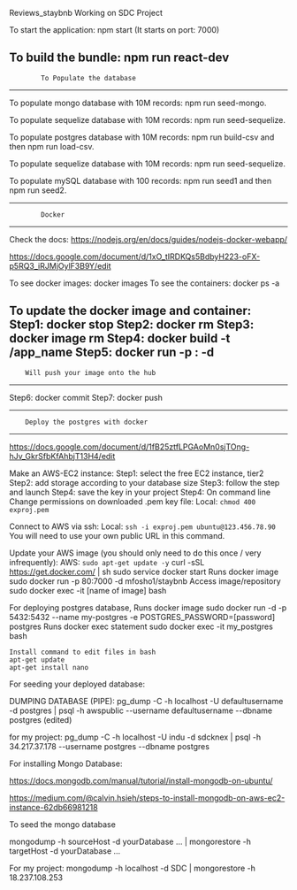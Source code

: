  Reviews_staybnb
Working on SDC Project

 To start the application: npm start (It starts on port: 7000)
 
 To build the bundle: npm run react-dev
--------------------------------------------------
            To Populate the database
--------------------------------------------------
 To populate mongo database with 10M records: npm run seed-mongo.
 
 To populate sequelize database with 10M records: npm run seed-sequelize.
 
 To populate postgres database with 10M records: npm run build-csv and then npm run load-csv.
 
 To populate sequelize database with 10M records: npm run seed-sequelize.
 
 To populate mySQL database with 100 records: npm run seed1 and then npm run seed2.

--------------------------------------------------
            Docker
--------------------------------------------------
Check the docs:
https://nodejs.org/en/docs/guides/nodejs-docker-webapp/

https://docs.google.com/document/d/1xO_tIRDKQs5BdbyH223-oFX-p5RQ3_iRJMjOylF3B9Y/edit

To see docker images: docker images
To see the containers: docker ps -a

To update the docker image and container: 
    Step1: docker stop <container-ID>
    Step2: docker rm <container-ID>
    Step3: docker image rm <image-ID>
    Step4: docker build -t <your username>/app_name
    Step5: docker run -p <port-of-docker>:<port of server of your application > -d <image-ID>
--------------------------------------------------
        Will push your image onto the hub
--------------------------------------------------
   Step6: docker commit <container-ID>
   Step7: docker push <image name>

--------------------------------------------------
        Deploy the postgres with docker
--------------------------------------------------
https://docs.google.com/document/d/1fB25ztfLPGAoMn0sjTOng-hJv_GkrSfbKfAhbjT13H4/edit

Make an AWS-EC2 instance:
   Step1: select the free EC2 instance, tier2
   Step2: add storage according to your database size
   Step3: follow the step and launch
   Step4: save the key in your project
   Step4: On command line
   Change permissions on downloaded .pem key file:
        Local: `chmod 400 exproj.pem`

Connect to AWS via ssh:
    Local: `ssh -i exproj.pem ubuntu@123.456.78.90` You will need to use your own public URL in this command.

Update your AWS image (you should only need to do this once / very infrequently):
    AWS: `sudo apt-get update -y`
    curl -sSL https://get.docker.com/ | sh
    sudo service docker start
    Runs docker image
    sudo docker run -p 80:7000 -d mfosho1/staybnb
    Access image/repository
    sudo docker exec -it [name of image] bash


For deploying postgres database,
    Runs docker image
    sudo docker run -d -p 5432:5432 --name my-postgres -e POSTGRES_PASSWORD=[password] postgres
    Runs docker exec statement
    sudo docker exec -it my_postgres bash


    Install command to edit files in bash
    apt-get update
    apt-get install nano

 For seeding your deployed database:

DUMPING DATABASE (PIPE):
pg_dump -C -h localhost -U defaultusername -d postgres | psql -h awspublic --username defaultusername --dbname postgres (edited)

 for my project:
pg_dump -C -h localhost -U indu -d sdcknex | psql -h 34.217.37.178 --username postgres --dbname postgres



 For installing Mongo Database:

https://docs.mongodb.com/manual/tutorial/install-mongodb-on-ubuntu/

https://medium.com/@calvin.hsieh/steps-to-install-mongodb-on-aws-ec2-instance-62db66981218

 To seed the mongo database

mongodump -h sourceHost -d yourDatabase … | mongorestore -h targetHost -d yourDatabase …

 For my project:
mongodump -h localhost -d SDC | mongorestore -h 18.237.108.253 




